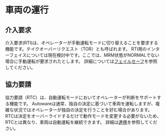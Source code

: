 # 車両の運行

## 介入要求

介入要求(RTI)は、オペレーターが手動運転モードに切り替えることを要求する機能です。テイクオーバーリクエスト（TOR）とも呼ばれます。
RTI用のインターフェイスについては現在検討中です。ここでは、MRM状態がNORMALでない場合に手動運転が要求されたとします。
詳細については[フェイルセーフ](../features/fail-safe.md)を参照してください。

## 協力要請

協力要請（RTC）は、自動運転モードにおいてオペレーターが判断をサポートする機能です。
Autowareは通常、独自の決定に基づいて車両を運転しますが、複雑な状況ではオペレーターが独自の決定を行うことを好む場合があります。
RTCは決定をオーバーライドするだけで動作モードを変更する必要がないため、RTCとは異なり、車両は自動運転を継続できます。
詳細は[連携](../features/cooperation.md)を参照してください。
